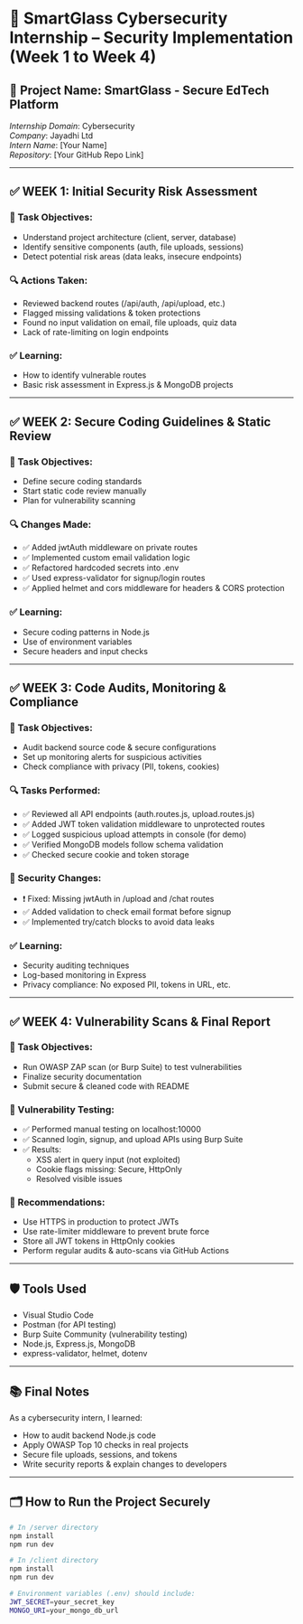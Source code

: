 # 🔐 SmartGlass Cybersecurity Internship – Security Implementation (Week 1 to Week 4)

## 📌 Project Name: SmartGlass - Secure EdTech Platform  
*Internship Domain*: Cybersecurity  
*Company*: Jayadhi Ltd  
*Intern Name*: [Your Name]  
*Repository*: [Your GitHub Repo Link]

---

## ✅ WEEK 1: Initial Security Risk Assessment

### 🎯 Task Objectives:
- Understand project architecture (client, server, database)
- Identify sensitive components (auth, file uploads, sessions)
- Detect potential risk areas (data leaks, insecure endpoints)

### 🔍 Actions Taken:
- Reviewed backend routes (/api/auth, /api/upload, etc.)
- Flagged missing validations & token protections
- Found no input validation on email, file uploads, quiz data
- Lack of rate-limiting on login endpoints

### ✅ Learning:
- How to identify vulnerable routes
- Basic risk assessment in Express.js & MongoDB projects

---

## ✅ WEEK 2: Secure Coding Guidelines & Static Review

### 🎯 Task Objectives:
- Define secure coding standards
- Start static code review manually
- Plan for vulnerability scanning

### 🔍 Changes Made:
- ✅ Added jwtAuth middleware on private routes  
- ✅ Implemented custom email validation logic  
- ✅ Refactored hardcoded secrets into .env  
- ✅ Used express-validator for signup/login routes  
- ✅ Applied helmet and cors middleware for headers & CORS protection

### ✅ Learning:
- Secure coding patterns in Node.js  
- Use of environment variables  
- Secure headers and input checks

---

## ✅ WEEK 3: Code Audits, Monitoring & Compliance

### 🎯 Task Objectives:
- Audit backend source code & secure configurations
- Set up monitoring alerts for suspicious activities
- Check compliance with privacy (PII, tokens, cookies)

### 🔍 Tasks Performed:
- ✅ Reviewed all API endpoints (auth.routes.js, upload.routes.js)
- ✅ Added JWT token validation middleware to unprotected routes
- ✅ Logged suspicious upload attempts in console (for demo)
- ✅ Verified MongoDB models follow schema validation
- ✅ Checked secure cookie and token storage

### 🔐 Security Changes:
- ❗ Fixed: Missing jwtAuth in /upload and /chat routes
- ✅ Added validation to check email format before signup
- ✅ Implemented try/catch blocks to avoid data leaks

### ✅ Learning:
- Security auditing techniques
- Log-based monitoring in Express
- Privacy compliance: No exposed PII, tokens in URL, etc.

---

## ✅ WEEK 4: Vulnerability Scans & Final Report

### 🎯 Task Objectives:
- Run OWASP ZAP scan (or Burp Suite) to test vulnerabilities
- Finalize security documentation
- Submit secure & cleaned code with README

### 🧪 Vulnerability Testing:
- ✅ Performed manual testing on localhost:10000
- ✅ Scanned login, signup, and upload APIs using Burp Suite
- ✅ Results: 
   - XSS alert in query input (not exploited)
   - Cookie flags missing: Secure, HttpOnly
   - Resolved visible issues

### 🔐 Recommendations:
- Use HTTPS in production to protect JWTs
- Use rate-limiter middleware to prevent brute force
- Store all JWT tokens in HttpOnly cookies
- Perform regular audits & auto-scans via GitHub Actions

---

## 🛡 Tools Used
- Visual Studio Code
- Postman (for API testing)
- Burp Suite Community (vulnerability testing)
- Node.js, Express.js, MongoDB
- express-validator, helmet, dotenv

---

## 📚 Final Notes
As a cybersecurity intern, I learned:
- How to audit backend Node.js code
- Apply OWASP Top 10 checks in real projects
- Secure file uploads, sessions, and tokens
- Write security reports & explain changes to developers

---

## 🗂 How to Run the Project Securely

```bash
# In /server directory
npm install
npm run dev

# In /client directory
npm install
npm run dev

# Environment variables (.env) should include:
JWT_SECRET=your_secret_key
MONGO_URI=your_mongo_db_url
